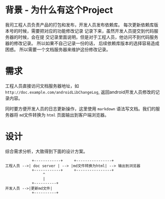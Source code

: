 # 背景 - 为什么有这个Project

我司工程人员负责产品的打包和发布，开发人员发布依赖库。
每次更新依赖库版本号的时候，需要把对应的功能修改记录
记录下来，虽然开发人员提交到代码服务器的时候，会在提
交记录里面说明，但是对于工程人员，他访问不到代码服务器的修改记录。
所以如果不自己记录一份的话，
后续依赖库版本的选择容易造成困惑。
所以需要一个文档服务器来维护这份修改记录。

# 需求

工程人员直接访问文档服务器地址，如 `http://doc.example.com/androidLibChangeLog`,
返回android开发人员修改的记录内容。

同时要方便开发人员的日志更新操作，这里使用 `markdown` 语法写文档。我们的服务器将
`md`文件转换为 `html` 页面输出到客户端浏览器。

# 设计

综合需求分析，大致得到下面的设计方案。

	            +------------+     +----------------+
	工程人员 -->| doc server | --> |md文件转换为html| --> 输出到浏览器
	            +------------+     +----------------+
	                 ^
	                 |
	            +----------+
	开发人员 -->|更新md文件|
	            +----------+
